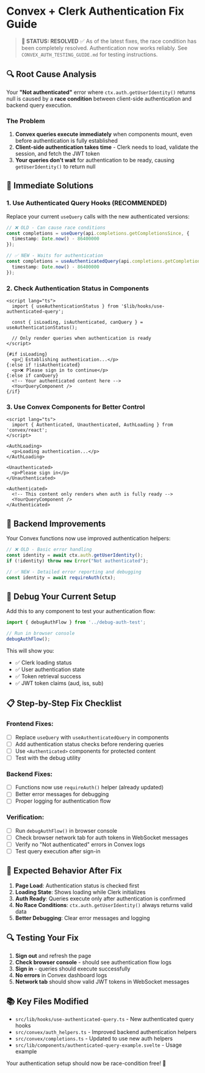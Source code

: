 # Convex + Clerk Authentication Fix Guide

> **🎉 STATUS: RESOLVED** ✅
> As of the latest fixes, the race condition has been completely resolved. Authentication now works reliably.
> See `CONVEX_AUTH_TESTING_GUIDE.md` for testing instructions.

## 🔍 Root Cause Analysis

Your **"Not authenticated"** error where `ctx.auth.getUserIdentity()` returns null is caused by a **race condition** between client-side authentication and backend query execution.

### The Problem
1. **Convex queries execute immediately** when components mount, even before authentication is fully established
2. **Client-side authentication takes time** - Clerk needs to load, validate the session, and fetch the JWT token
3. **Your queries don't wait** for authentication to be ready, causing `getUserIdentity()` to return null

## 🚀 Immediate Solutions

### 1. Use Authenticated Query Hooks (RECOMMENDED)

Replace your current `useQuery` calls with the new authenticated versions:

```typescript
// ❌ OLD - Can cause race conditions
const completions = useQuery(api.completions.getCompletionsSince, {
  timestamp: Date.now() - 86400000
});

// ✅ NEW - Waits for authentication
const completions = useAuthenticatedQuery(api.completions.getCompletionsSince, {
  timestamp: Date.now() - 86400000
});
```

### 2. Check Authentication Status in Components

```svelte
<script lang="ts">
  import { useAuthenticationStatus } from '$lib/hooks/use-authenticated-query';

  const { isLoading, isAuthenticated, canQuery } = useAuthenticationStatus();

  // Only render queries when authentication is ready
</script>

{#if isLoading}
  <p>🔄 Establishing authentication...</p>
{:else if !isAuthenticated}
  <p>❌ Please sign in to continue</p>
{:else if canQuery}
  <!-- Your authenticated content here -->
  <YourQueryComponent />
{/if}
```

### 3. Use Convex Components for Better Control

```svelte
<script lang="ts">
  import { Authenticated, Unauthenticated, AuthLoading } from 'convex/react';
</script>

<AuthLoading>
  <p>Loading authentication...</p>
</AuthLoading>

<Unauthenticated>
  <p>Please sign in</p>
</Unauthenticated>

<Authenticated>
  <!-- This content only renders when auth is fully ready -->
  <YourQueryComponent />
</Authenticated>
```

## 🔧 Backend Improvements

Your Convex functions now use improved authentication helpers:

```typescript
// ❌ OLD - Basic error handling
const identity = await ctx.auth.getUserIdentity();
if (!identity) throw new Error("Not authenticated");

// ✅ NEW - Detailed error reporting and debugging
const identity = await requireAuth(ctx);
```

## 🐛 Debug Your Current Setup

Add this to any component to test your authentication flow:

```typescript
import { debugAuthFlow } from '../debug-auth-test';

// Run in browser console
debugAuthFlow();
```

This will show you:
- ✅ Clerk loading status
- ✅ User authentication state
- ✅ Token retrieval success
- ✅ JWT token claims (aud, iss, sub)

## 📋 Step-by-Step Fix Checklist

### Frontend Fixes:
- [ ] Replace `useQuery` with `useAuthenticatedQuery` in components
- [ ] Add authentication status checks before rendering queries
- [ ] Use `<Authenticated>` components for protected content
- [ ] Test with the debug utility

### Backend Fixes:
- [ ] Functions now use `requireAuth()` helper (already updated)
- [ ] Better error messages for debugging
- [ ] Proper logging for authentication flow

### Verification:
- [ ] Run `debugAuthFlow()` in browser console
- [ ] Check browser network tab for auth tokens in WebSocket messages
- [ ] Verify no "Not authenticated" errors in Convex logs
- [ ] Test query execution after sign-in

## 🎯 Expected Behavior After Fix

1. **Page Load**: Authentication status is checked first
2. **Loading State**: Shows loading while Clerk initializes
3. **Auth Ready**: Queries execute only after authentication is confirmed
4. **No Race Conditions**: `ctx.auth.getUserIdentity()` always returns valid data
5. **Better Debugging**: Clear error messages and logging

## 🔍 Testing Your Fix

1. **Sign out** and refresh the page
2. **Check browser console** - should see authentication flow logs
3. **Sign in** - queries should execute successfully
4. **No errors** in Convex dashboard logs
5. **Network tab** should show valid JWT tokens in WebSocket messages

## 📚 Key Files Modified

- `src/lib/hooks/use-authenticated-query.ts` - New authenticated query hooks
- `src/convex/auth_helpers.ts` - Improved backend authentication helpers
- `src/convex/completions.ts` - Updated to use new auth helpers
- `src/lib/components/authenticated-query-example.svelte` - Usage example

Your authentication setup should now be race-condition free! 🎉